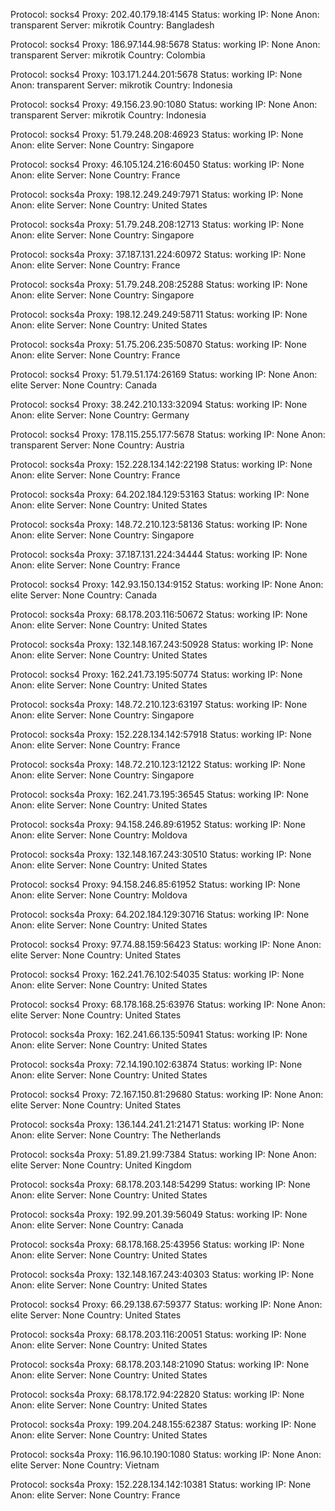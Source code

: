 Protocol: socks4
Proxy: 202.40.179.18:4145
Status: working
IP: None
Anon: transparent
Server: mikrotik
Country: Bangladesh

Protocol: socks4
Proxy: 186.97.144.98:5678
Status: working
IP: None
Anon: transparent
Server: mikrotik
Country: Colombia

Protocol: socks4
Proxy: 103.171.244.201:5678
Status: working
IP: None
Anon: transparent
Server: mikrotik
Country: Indonesia

Protocol: socks4
Proxy: 49.156.23.90:1080
Status: working
IP: None
Anon: transparent
Server: mikrotik
Country: Indonesia

Protocol: socks4
Proxy: 51.79.248.208:46923
Status: working
IP: None
Anon: elite
Server: None
Country: Singapore

Protocol: socks4
Proxy: 46.105.124.216:60450
Status: working
IP: None
Anon: elite
Server: None
Country: France

Protocol: socks4a
Proxy: 198.12.249.249:7971
Status: working
IP: None
Anon: elite
Server: None
Country: United States

Protocol: socks4a
Proxy: 51.79.248.208:12713
Status: working
IP: None
Anon: elite
Server: None
Country: Singapore

Protocol: socks4a
Proxy: 37.187.131.224:60972
Status: working
IP: None
Anon: elite
Server: None
Country: France

Protocol: socks4a
Proxy: 51.79.248.208:25288
Status: working
IP: None
Anon: elite
Server: None
Country: Singapore

Protocol: socks4a
Proxy: 198.12.249.249:58711
Status: working
IP: None
Anon: elite
Server: None
Country: United States

Protocol: socks4a
Proxy: 51.75.206.235:50870
Status: working
IP: None
Anon: elite
Server: None
Country: France

Protocol: socks4
Proxy: 51.79.51.174:26169
Status: working
IP: None
Anon: elite
Server: None
Country: Canada

Protocol: socks4
Proxy: 38.242.210.133:32094
Status: working
IP: None
Anon: elite
Server: None
Country: Germany

Protocol: socks4
Proxy: 178.115.255.177:5678
Status: working
IP: None
Anon: transparent
Server: None
Country: Austria

Protocol: socks4a
Proxy: 152.228.134.142:22198
Status: working
IP: None
Anon: elite
Server: None
Country: France

Protocol: socks4a
Proxy: 64.202.184.129:53163
Status: working
IP: None
Anon: elite
Server: None
Country: United States

Protocol: socks4a
Proxy: 148.72.210.123:58136
Status: working
IP: None
Anon: elite
Server: None
Country: Singapore

Protocol: socks4a
Proxy: 37.187.131.224:34444
Status: working
IP: None
Anon: elite
Server: None
Country: France

Protocol: socks4
Proxy: 142.93.150.134:9152
Status: working
IP: None
Anon: elite
Server: None
Country: Canada

Protocol: socks4a
Proxy: 68.178.203.116:50672
Status: working
IP: None
Anon: elite
Server: None
Country: United States

Protocol: socks4a
Proxy: 132.148.167.243:50928
Status: working
IP: None
Anon: elite
Server: None
Country: United States

Protocol: socks4
Proxy: 162.241.73.195:50774
Status: working
IP: None
Anon: elite
Server: None
Country: United States

Protocol: socks4a
Proxy: 148.72.210.123:63197
Status: working
IP: None
Anon: elite
Server: None
Country: Singapore

Protocol: socks4a
Proxy: 152.228.134.142:57918
Status: working
IP: None
Anon: elite
Server: None
Country: France

Protocol: socks4a
Proxy: 148.72.210.123:12122
Status: working
IP: None
Anon: elite
Server: None
Country: Singapore

Protocol: socks4a
Proxy: 162.241.73.195:36545
Status: working
IP: None
Anon: elite
Server: None
Country: United States

Protocol: socks4a
Proxy: 94.158.246.89:61952
Status: working
IP: None
Anon: elite
Server: None
Country: Moldova

Protocol: socks4a
Proxy: 132.148.167.243:30510
Status: working
IP: None
Anon: elite
Server: None
Country: United States

Protocol: socks4
Proxy: 94.158.246.85:61952
Status: working
IP: None
Anon: elite
Server: None
Country: Moldova

Protocol: socks4a
Proxy: 64.202.184.129:30716
Status: working
IP: None
Anon: elite
Server: None
Country: United States

Protocol: socks4
Proxy: 97.74.88.159:56423
Status: working
IP: None
Anon: elite
Server: None
Country: United States

Protocol: socks4
Proxy: 162.241.76.102:54035
Status: working
IP: None
Anon: elite
Server: None
Country: United States

Protocol: socks4
Proxy: 68.178.168.25:63976
Status: working
IP: None
Anon: elite
Server: None
Country: United States

Protocol: socks4a
Proxy: 162.241.66.135:50941
Status: working
IP: None
Anon: elite
Server: None
Country: United States

Protocol: socks4a
Proxy: 72.14.190.102:63874
Status: working
IP: None
Anon: elite
Server: None
Country: United States

Protocol: socks4
Proxy: 72.167.150.81:29680
Status: working
IP: None
Anon: elite
Server: None
Country: United States

Protocol: socks4a
Proxy: 136.144.241.21:21471
Status: working
IP: None
Anon: elite
Server: None
Country: The Netherlands

Protocol: socks4a
Proxy: 51.89.21.99:7384
Status: working
IP: None
Anon: elite
Server: None
Country: United Kingdom

Protocol: socks4a
Proxy: 68.178.203.148:54299
Status: working
IP: None
Anon: elite
Server: None
Country: United States

Protocol: socks4a
Proxy: 192.99.201.39:56049
Status: working
IP: None
Anon: elite
Server: None
Country: Canada

Protocol: socks4a
Proxy: 68.178.168.25:43956
Status: working
IP: None
Anon: elite
Server: None
Country: United States

Protocol: socks4a
Proxy: 132.148.167.243:40303
Status: working
IP: None
Anon: elite
Server: None
Country: United States

Protocol: socks4
Proxy: 66.29.138.67:59377
Status: working
IP: None
Anon: elite
Server: None
Country: United States

Protocol: socks4a
Proxy: 68.178.203.116:20051
Status: working
IP: None
Anon: elite
Server: None
Country: United States

Protocol: socks4a
Proxy: 68.178.203.148:21090
Status: working
IP: None
Anon: elite
Server: None
Country: United States

Protocol: socks4a
Proxy: 68.178.172.94:22820
Status: working
IP: None
Anon: elite
Server: None
Country: United States

Protocol: socks4a
Proxy: 199.204.248.155:62387
Status: working
IP: None
Anon: elite
Server: None
Country: United States

Protocol: socks4a
Proxy: 116.96.10.190:1080
Status: working
IP: None
Anon: elite
Server: None
Country: Vietnam

Protocol: socks4a
Proxy: 152.228.134.142:10381
Status: working
IP: None
Anon: elite
Server: None
Country: France

